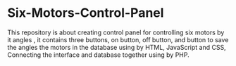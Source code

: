 # Six-Motors-Control-Panel
This repository is about creating control panel for controlling six motors by it angles , it contains three buttons, on button, off button, and button to save the angles the motors in the database using by HTML, JavaScript and CSS, Connecting the interface and database together using by PHP.
